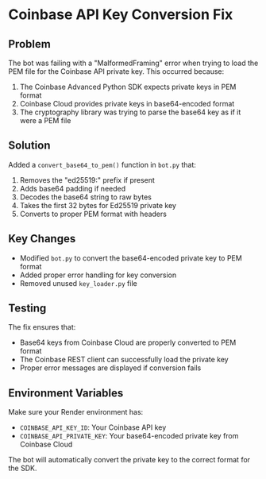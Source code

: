 # Coinbase API Key Conversion Fix

## Problem
The bot was failing with a "MalformedFraming" error when trying to load the PEM file for the Coinbase API private key. This occurred because:

1. The Coinbase Advanced Python SDK expects private keys in PEM format
2. Coinbase Cloud provides private keys in base64-encoded format
3. The cryptography library was trying to parse the base64 key as if it were a PEM file

## Solution
Added a `convert_base64_to_pem()` function in `bot.py` that:

1. Removes the "ed25519:" prefix if present
2. Adds base64 padding if needed
3. Decodes the base64 string to raw bytes
4. Takes the first 32 bytes for Ed25519 private key
5. Converts to proper PEM format with headers

## Key Changes
- Modified `bot.py` to convert the base64-encoded private key to PEM format
- Added proper error handling for key conversion
- Removed unused `key_loader.py` file

## Testing
The fix ensures that:
- Base64 keys from Coinbase Cloud are properly converted to PEM format
- The Coinbase REST client can successfully load the private key
- Proper error messages are displayed if conversion fails

## Environment Variables
Make sure your Render environment has:
- `COINBASE_API_KEY_ID`: Your Coinbase API key
- `COINBASE_API_PRIVATE_KEY`: Your base64-encoded private key from Coinbase Cloud

The bot will automatically convert the private key to the correct format for the SDK.